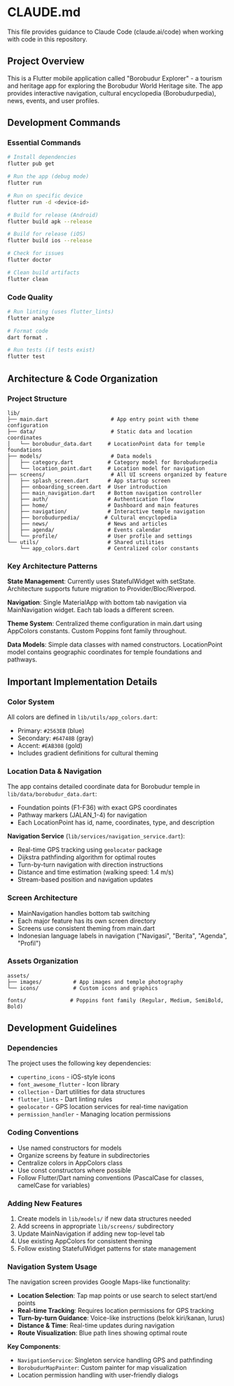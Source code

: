 # CLAUDE.md

This file provides guidance to Claude Code (claude.ai/code) when working with code in this repository.

## Project Overview

This is a Flutter mobile application called "Borobudur Explorer" - a tourism and heritage app for exploring the Borobudur World Heritage site. The app provides interactive navigation, cultural encyclopedia (Borobudurpedia), news, events, and user profiles.

## Development Commands

### Essential Commands
```bash
# Install dependencies
flutter pub get

# Run the app (debug mode)
flutter run

# Run on specific device
flutter run -d <device-id>

# Build for release (Android)
flutter build apk --release

# Build for release (iOS)  
flutter build ios --release

# Check for issues
flutter doctor

# Clean build artifacts
flutter clean
```

### Code Quality
```bash
# Run linting (uses flutter_lints)
flutter analyze

# Format code
dart format .

# Run tests (if tests exist)
flutter test
```

## Architecture & Code Organization

### Project Structure
```
lib/
├── main.dart                    # App entry point with theme configuration
├── data/                        # Static data and location coordinates
│   └── borobudur_data.dart     # LocationPoint data for temple foundations
├── models/                      # Data models
│   ├── category.dart           # Category model for Borobudurpedia
│   └── location_point.dart     # Location model for navigation
├── screens/                     # All UI screens organized by feature
│   ├── splash_screen.dart      # App startup screen
│   ├── onboarding_screen.dart  # User introduction
│   ├── main_navigation.dart    # Bottom navigation controller
│   ├── auth/                   # Authentication flow
│   ├── home/                   # Dashboard and main features
│   ├── navigation/             # Interactive temple navigation
│   ├── borobudurpedia/        # Cultural encyclopedia
│   ├── news/                   # News and articles
│   ├── agenda/                 # Events calendar
│   └── profile/                # User profile and settings
└── utils/                      # Shared utilities
    └── app_colors.dart         # Centralized color constants
```

### Key Architecture Patterns

**State Management**: Currently uses StatefulWidget with setState. Architecture supports future migration to Provider/Bloc/Riverpod.

**Navigation**: Single MaterialApp with bottom tab navigation via MainNavigation widget. Each tab loads a different screen.

**Theme System**: Centralized theme configuration in main.dart using AppColors constants. Custom Poppins font family throughout.

**Data Models**: Simple data classes with named constructors. LocationPoint model contains geographic coordinates for temple foundations and pathways.

## Important Implementation Details

### Color System
All colors are defined in `lib/utils/app_colors.dart`:
- Primary: `#2563EB` (blue)
- Secondary: `#64748B` (gray) 
- Accent: `#EAB308` (gold)
- Includes gradient definitions for cultural theming

### Location Data & Navigation
The app contains detailed coordinate data for Borobudur temple in `lib/data/borobudur_data.dart`:
- Foundation points (F1-F36) with exact GPS coordinates
- Pathway markers (JALAN_1-4) for navigation
- Each LocationPoint has id, name, coordinates, type, and description

**Navigation Service** (`lib/services/navigation_service.dart`):
- Real-time GPS tracking using `geolocator` package
- Dijkstra pathfinding algorithm for optimal routes
- Turn-by-turn navigation with direction instructions
- Distance and time estimation (walking speed: 1.4 m/s)
- Stream-based position and navigation updates

### Screen Architecture
- MainNavigation handles bottom tab switching
- Each major feature has its own screen directory
- Screens use consistent theming from main.dart
- Indonesian language labels in navigation ("Navigasi", "Berita", "Agenda", "Profil")

### Assets Organization
```
assets/
├── images/          # App images and temple photography
└── icons/           # Custom icons and graphics

fonts/              # Poppins font family (Regular, Medium, SemiBold, Bold)
```

## Development Guidelines

### Dependencies
The project uses the following key dependencies:
- `cupertino_icons` - iOS-style icons
- `font_awesome_flutter` - Icon library
- `collection` - Dart utilities for data structures
- `flutter_lints` - Dart linting rules
- `geolocator` - GPS location services for real-time navigation
- `permission_handler` - Managing location permissions

### Coding Conventions
- Use named constructors for models
- Organize screens by feature in subdirectories  
- Centralize colors in AppColors class
- Use const constructors where possible
- Follow Flutter/Dart naming conventions (PascalCase for classes, camelCase for variables)

### Adding New Features
1. Create models in `lib/models/` if new data structures needed
2. Add screens in appropriate `lib/screens/` subdirectory
3. Update MainNavigation if adding new top-level tab
4. Use existing AppColors for consistent theming
5. Follow existing StatefulWidget patterns for state management

### Navigation System Usage
The navigation screen provides Google Maps-like functionality:
- **Location Selection**: Tap map points or use search to select start/end points
- **Real-time Tracking**: Requires location permissions for GPS tracking
- **Turn-by-turn Guidance**: Voice-like instructions (belok kiri/kanan, lurus)
- **Distance & Time**: Real-time updates during navigation
- **Route Visualization**: Blue path lines showing optimal route

**Key Components**:
- `NavigationService`: Singleton service handling GPS and pathfinding
- `BorobudurMapPainter`: Custom painter for map visualization
- Location permission handling with user-friendly dialogs